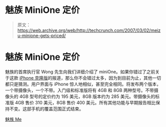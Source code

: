 # 魅族 MiniOne 定价

> 原文：<https://web.archive.org/web/http://techcrunch.com/2007/03/02/meizu-minione-gets-priced/>

# 魅族 MiniOne 定价

魅族的首席执行官 Wong 先生向我们详细介绍了 miniOne。如果你错过了之前关于这款 [iPhone 克隆版](https://web.archive.org/web/20130628164818/http://crunchgear.com/2007/02/14/meizu-m8-enters-the-witness-protection-program/)的报道，那么你不会错过太多，因为到目前为止，其他一切都只是猜测。用户界面与 iPhone 惊人地相似，甚至完全相同。将发布两个版本，一个带摄像头，一个不带。入门级和标准版将有 4GB 和 8GB 两种型号。不带摄像头的 4GB 型号的定价约为 195 美元，8GB 版本约为 285 美元。带摄像头的标准版 4GB 售价 310 美元，8GB 售价 400 美元。所有其他功能与早期报告相比保持不变。这部手机的覆盖范围正式结束。

[魅族 Me](https://web.archive.org/web/20130628164818/http://www.meizume.com/showthread.php?s=9715281955d404f676062746014e42ce&p=9522#post9522)